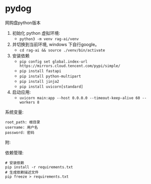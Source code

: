 # pydog
网购盘python版本

1. 初始化 python 虚拟环境: 
   * `python3 -m venv rag-ai/venv`
2. 并切换到当前环境, windows 下自行google。
   * `cd rag-ai && source ./venv/bin/activate`
3. 安装依赖
   * `pip config set global.index-url https://mirrors.cloud.tencent.com/pypi/simple/`
   * `pip install fastapi`
   * `pip install python-multipart`
   * `pip install jinja2`
   * `pip install uvicorn[standard]`
4. 启动应用: 
   * `uvicorn main:app --host 0.0.0.0 --timeout-keep-alive 60 --workers 8`


系统变量:
```
root_path: 根目录
username: 用户名
password: 密码
```

附:

依赖管理:
```
# 安装依赖
pip install -r requirements.txt
# 生成依赖描述文件
pip freeze > requirements.txt
```
